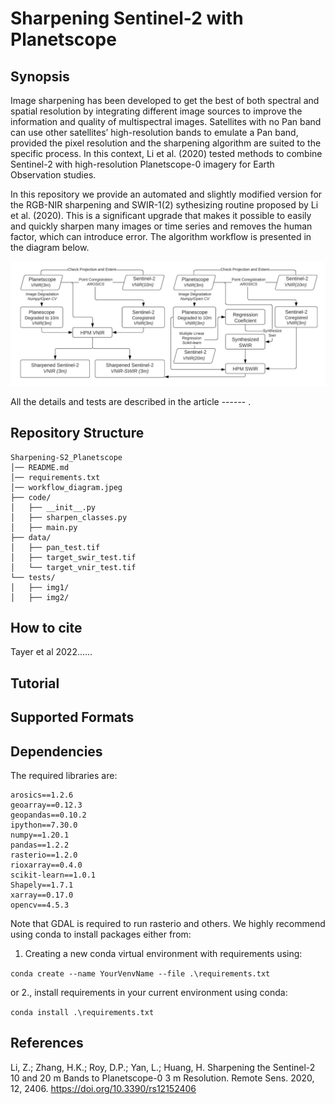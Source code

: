 # Sharpening Sentinel-2 with Planetscope
## Synopsis
Image sharpening has been developed to get the best of both spectral and spatial resolution by integrating different image sources to improve the information and quality of multispectral images. Satellites with no Pan band can use other satellites’ high-resolution bands to emulate a Pan band, provided the pixel resolution and the sharpening algorithm are suited to the specific process. In this context, Li et al. (2020) tested methods to combine Sentinel-2 with high-resolution Planetscope-0 imagery for Earth Observation studies. 

In this repository we provide an automated and slightly modified version for the RGB-NIR sharpening and SWIR-1(2) sythesizing routine proposed by Li et al. (2020). This is a significant upgrade that makes it possible to easily and quickly sharpen many images or time series and removes the human factor, which can introduce error. The algorithm workflow is presented in the diagram below.

![diagram](workflow_diagram.jpeg)

All the details and tests are described in the article ------ .

## Repository Structure
```
Sharpening-S2_Planetscope
│── README.md
│── requirements.txt
│── workflow_diagram.jpeg
├── code/
│   ├── __init__.py
│   ├── sharpen_classes.py
│   ├── main.py
├── data/
│   ├── pan_test.tif
│   ├── target_swir_test.tif
│   └── target_vnir_test.tif
└── tests/
│   ├── img1/
│   ├── img2/
```
## How to cite
Tayer et al 2022......

## Tutorial


## Supported Formats


## Dependencies
The required libraries are:
```
arosics==1.2.6
geoarray==0.12.3
geopandas==0.10.2
ipython==7.30.0
numpy==1.20.1
pandas==1.2.2
rasterio==1.2.0
rioxarray==0.4.0
scikit-learn==1.0.1
Shapely==1.7.1
xarray==0.17.0
opencv==4.5.3
```
Note that GDAL is required to run rasterio and others. We highly recommend using conda to install packages either from:

1. Creating a new conda virtual environment with requirements using:

`conda create --name YourVenvName --file .\requirements.txt`

or 2., install requirements in your current environment using conda:

`conda install .\requirements.txt`
## References

Li, Z.; Zhang, H.K.; Roy, D.P.; Yan, L.; Huang, H. Sharpening the Sentinel-2 10 and 20 m Bands to Planetscope-0 3 m Resolution. Remote Sens. 2020, 12, 2406. https://doi.org/10.3390/rs12152406
